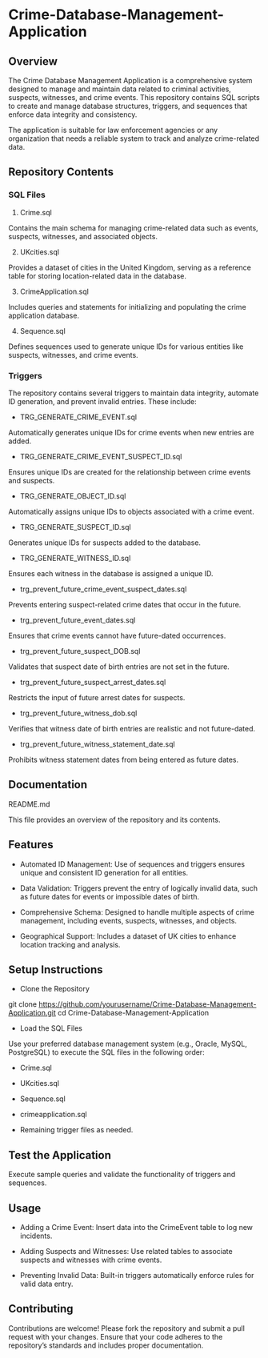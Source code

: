 # Crime-Database-Management-Application



## Overview

The Crime Database Management Application is a comprehensive system designed to manage and maintain data related to criminal activities, suspects, witnesses, and crime events. This repository contains SQL scripts to create and manage database structures, triggers, and sequences that enforce data integrity and consistency.

The application is suitable for law enforcement agencies or any organization that needs a reliable system to track and analyze crime-related data.

## Repository Contents

### SQL Files

1. Crime.sql

Contains the main schema for managing crime-related data such as events, suspects, witnesses, and associated objects.

2. UKcities.sql

Provides a dataset of cities in the United Kingdom, serving as a reference table for storing location-related data in the database.

3. CrimeApplication.sql

Includes queries and statements for initializing and populating the crime application database.

4. Sequence.sql

Defines sequences used to generate unique IDs for various entities like suspects, witnesses, and crime events.

### Triggers

The repository contains several triggers to maintain data integrity, automate ID generation, and prevent invalid entries. These include:

- TRG_GENERATE_CRIME_EVENT.sql

Automatically generates unique IDs for crime events when new entries are added.

- TRG_GENERATE_CRIME_EVENT_SUSPECT_ID.sql

Ensures unique IDs are created for the relationship between crime events and suspects.

- TRG_GENERATE_OBJECT_ID.sql

Automatically assigns unique IDs to objects associated with a crime event.

- TRG_GENERATE_SUSPECT_ID.sql

Generates unique IDs for suspects added to the database.

- TRG_GENERATE_WITNESS_ID.sql

Ensures each witness in the database is assigned a unique ID.

- trg_prevent_future_crime_event_suspect_dates.sql

Prevents entering suspect-related crime dates that occur in the future.

- trg_prevent_future_event_dates.sql

Ensures that crime events cannot have future-dated occurrences.

- trg_prevent_future_suspect_DOB.sql

Validates that suspect date of birth entries are not set in the future.

- trg_prevent_future_suspect_arrest_dates.sql

Restricts the input of future arrest dates for suspects.

- trg_prevent_future_witness_dob.sql

Verifies that witness date of birth entries are realistic and not future-dated.

- trg_prevent_future_witness_statement_date.sql

Prohibits witness statement dates from being entered as future dates.

## Documentation

README.md

This file provides an overview of the repository and its contents.

## Features

+ Automated ID Management: Use of sequences and triggers ensures unique and consistent ID generation for all entities.

+ Data Validation: Triggers prevent the entry of logically invalid data, such as future dates for events or impossible dates of birth.

+ Comprehensive Schema: Designed to handle multiple aspects of crime management, including events, suspects, witnesses, and objects.

+ Geographical Support: Includes a dataset of UK cities to enhance location tracking and analysis.

## Setup Instructions

* Clone the Repository

git clone https://github.com/yourusername/Crime-Database-Management-Application.git
cd Crime-Database-Management-Application

* Load the SQL Files

Use your preferred database management system (e.g., Oracle, MySQL, PostgreSQL) to execute the SQL files in the following order:

- Crime.sql

- UKcities.sql

- Sequence.sql
  
- crimeapplication.sql

- Remaining trigger files as needed.

## Test the Application

Execute sample queries and validate the functionality of triggers and sequences.

## Usage

- Adding a Crime Event: Insert data into the CrimeEvent table to log new incidents.

- Adding Suspects and Witnesses: Use related tables to associate suspects and witnesses with crime events.

- Preventing Invalid Data: Built-in triggers automatically enforce rules for valid data entry.

## Contributing

Contributions are welcome! Please fork the repository and submit a pull request with your changes. Ensure that your code adheres to the repository’s standards and includes proper documentation.

